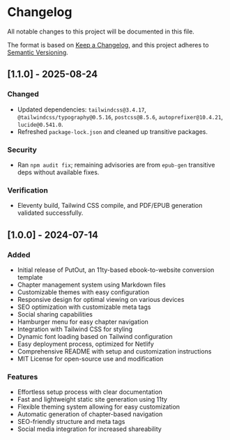 # Changelog

All notable changes to this project will be documented in this file.

The format is based on [Keep a Changelog](https://keepachangelog.com/en/1.0.0/),
and this project adheres to [Semantic Versioning](https://semver.org/spec/v2.0.0.html).

## [1.1.0] - 2025-08-24

### Changed
- Updated dependencies: `tailwindcss@3.4.17`, `@tailwindcss/typography@0.5.16`, `postcss@8.5.6`, `autoprefixer@10.4.21`, `lucide@0.541.0`.
- Refreshed `package-lock.json` and cleaned up transitive packages.

### Security
- Ran `npm audit fix`; remaining advisories are from `epub-gen` transitive deps without available fixes.

### Verification
- Eleventy build, Tailwind CSS compile, and PDF/EPUB generation validated successfully.

## [1.0.0] - 2024-07-14

### Added
- Initial release of PutOut, an 11ty-based ebook-to-website conversion template
- Chapter management system using Markdown files
- Customizable themes with easy configuration
- Responsive design for optimal viewing on various devices
- SEO optimization with customizable meta tags
- Social sharing capabilities
- Hamburger menu for easy chapter navigation
- Integration with Tailwind CSS for styling
- Dynamic font loading based on Tailwind configuration
- Easy deployment process, optimized for Netlify
- Comprehensive README with setup and customization instructions
- MIT License for open-source use and modification

### Features
- Effortless setup process with clear documentation
- Fast and lightweight static site generation using 11ty
- Flexible theming system allowing for easy customization
- Automatic generation of chapter-based navigation
- SEO-friendly structure and meta tags
- Social media integration for increased shareability
